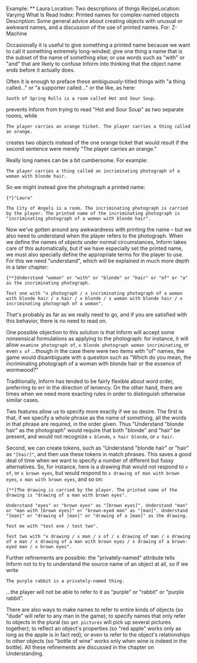 Example: ** Laura
Location: Two descriptions of things
RecipeLocation: Varying What Is Read
Index: Printed names for complex-named objects
Description: Some general advice about creating objects with unusual or awkward names, and a discussion of the use of printed names.
For: Z-Machine

  
Occasionally it is useful to give something a printed name because we want to call it something extremely long-winded; give one thing a name that is the subset of the name of something else; or use words such as "with" or "and" that are likely to confuse Inform into thinking that the object name ends before it actually does.

  
Often it is enough to preface these ambiguously-titled things with "a thing called..." or "a supporter called..." or the like, as here:

  

``` inform7
South of Spring Rolls is a room called Hot and Sour Soup.
```

  
prevents Inform from trying to read "Hot and Sour Soup" as two separate rooms, while

  

``` inform7
The player carries an orange ticket. The player carries a thing called an orange.
```

  
creates two objects instead of the one orange ticket that would result if the second sentence were merely "The player carries an orange."

  
Really long names can be a bit cumbersome. For example:

  

``` inform7
The player carries a thing called an incriminating photograph of a woman with blonde hair.
```

  
So we might instead give the photograph a printed name:

  

``` inform7
{*}"Laura"

The City of Angels is a room. The incriminating photograph is carried by the player. The printed name of the incriminating photograph is "incriminating photograph of a woman with blonde hair".
```

  
Now we've gotten around any awkwardness with printing the name – but we also need to understand when the player refers to the photograph. When we define the names of objects under normal circumstances, Inform takes care of this automatically, but if we have especially set the printed name, we must also specially define the appropriate terms for the player to use. For this we need "understand", which will be explained in much more depth in a later chapter:

  

``` inform7
{**}Understand "woman" or "with" or "blonde" or "hair" or "of" or "a" as the incriminating photograph.

Test one with "x photograph / x incriminating photograph of a woman with blonde hair / x hair / x blonde / x woman with blonde hair / x incriminating photograph of a woman".
```

  
That's probably as far as we really need to go, and if you are satisfied with this behavior, there is no need to read on.

  
One possible objection to this solution is that Inform will accept some nonsensical formulations as applying to the photograph: for instance, it will allow ``examine photograph of``, ``x blonde photograph woman incriminating``, or even ``x of`` ...though in the case there were two items with "of" names, the game would disambiguate with a question such as "Which do you mean, the incriminating photograph of a woman with blonde hair or the essence of wormwood?"

  
Traditionally, Inform has tended to be fairly flexible about word order, preferring to err in the direction of leniency. On the other hand, there are times when we need more exacting rules in order to distinguish otherwise similar cases.

  
Two features allow us to specify more exactly if we so desire. The first is that, if we specify a whole phrase as the name of something, all the words in that phrase are required, in the order given. Thus "Understand "blonde hair" as the photograph" would require that both "blonde" and "hair" be present, and would not recognize ``x blonde``, ``x hair blonde``, or ``x hair``.

  
Second, we can create tokens, such as "Understand "blonde hair" or "hair" as `"[hair]"`, and then use these tokens in match phrases. This saves a good deal of time when we want to specify a number of different but fussy alternatives. So, for instance, here is a drawing that would not respond to ``x of``, or ``x brown eyes``, but would respond to ``x drawing of man with brown eyes``, ``x man with brown eyes``, and so on:

  

``` inform7
{**}The drawing is carried by the player. The printed name of the drawing is "drawing of a man with brown eyes".

Understand "eyes" or "brown eyes" as "[brown eyes]". Understand "man" or "man with [brown eyes]" or "brown-eyed man" as "[man]". Understand "[man]" or "drawing of [man]" or "drawing of a [man]" as the drawing.

Test me with "test one / test two".

Test two with "x drawing / x man / x of / x drawing of man / x drawing of a man / x drawing of a man with brown eyes / x drawing of a brown-eyed man / x brown eyes".
```

  
Further refinements are possible: the "privately-named" attribute tells Inform not to try to understand the source name of an object at all, so if we write

  

``` inform7
The purple rabbit is a privately-named thing.
```

  
...the player will not be able to refer to it as "purple" or "rabbit" or "purple rabbit".

  
There are also ways to make names to refer to entire kinds of objects (so "dude" will refer to any man in the game); to specify names that only refer to objects in the plural (so ``get pictures`` will pick up several pictures together); to reflect an object's properties (so "red apple" works only as long as the apple is in fact red); or even to refer to the object's relationships to other objects (so "bottle of wine" works only when wine is indeed in the bottle). All these refinements are discussed in the chapter on Understanding.

